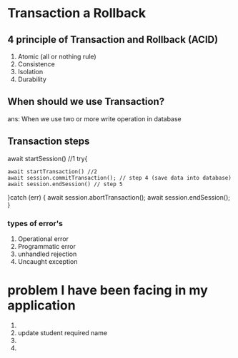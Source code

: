 # Transaction a Rollback

## 4 principle of Transaction and Rollback (ACID)

1. Atomic (all or nothing rule)
2. Consistence
3. Isolation
4. Durability

## When should we use Transaction?

ans: When we use two or more write operation in database

## Transaction steps

await startSession() //1
try{

    await startTransaction() //2
    await session.commitTransaction(); // step 4 (save data into database)
    await session.endSession() // step 5

}catch (err) {
await session.abortTransaction();
await session.endSession();
}

### types of error's

1. Operational error
2. Programmatic error
3. unhandled rejection
4. Uncaught exception

# problem I have been facing in my application

1.
2. update student required name
3.
4.
